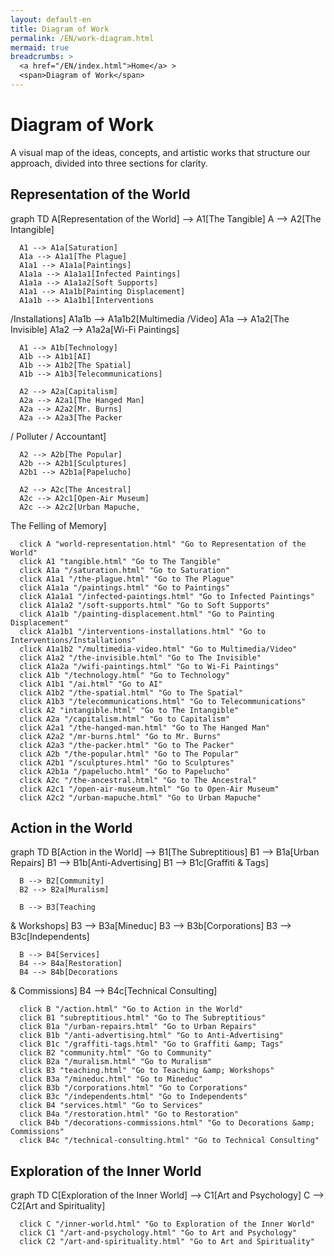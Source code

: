 ```yaml
---
layout: default-en
title: Diagram of Work
permalink: /EN/work-diagram.html
mermaid: true
breadcrumbs: >
  <a href="/EN/index.html">Home</a> >
  <span>Diagram of Work</span>
---
```


<div class="content">
  <h1>Diagram of Work</h1>
  <p>
    A visual map of the ideas, concepts, and artistic works that structure our approach,
    divided into three sections for clarity.
  </p>

  <!-- 1) Representation of the World -->
  <h2>Representation of the World</h2>
  <div class="mermaid">
    graph TD
      A[Representation of the World] --> A1[The Tangible]
      A --> A2[The Intangible]

      A1 --> A1a[Saturation]
      A1a --> A1a1[The Plague]
      A1a1 --> A1a1a[Paintings]
      A1a1a --> A1a1a1[Infected Paintings]
      A1a1a --> A1a1a2[Soft Supports]
      A1a1 --> A1a1b[Painting Displacement]
      A1a1b --> A1a1b1[Interventions
/Installations]
      A1a1b --> A1a1b2[Multimedia
/Video]
      A1a --> A1a2[The Invisible]
      A1a2 --> A1a2a[Wi-Fi Paintings]

      A1 --> A1b[Technology]
      A1b --> A1b1[AI]
      A1b --> A1b2[The Spatial]
      A1b --> A1b3[Telecommunications]

      A2 --> A2a[Capitalism]
      A2a --> A2a1[The Hanged Man]
      A2a --> A2a2[Mr. Burns]
      A2a --> A2a3[The Packer
/ Polluter
/ Accountant]

      A2 --> A2b[The Popular]
      A2b --> A2b1[Sculptures]
      A2b1 --> A2b1a[Papelucho]

      A2 --> A2c[The Ancestral]
      A2c --> A2c1[Open-Air Museum]
      A2c --> A2c2[Urban Mapuche,
 The Felling of Memory]

      click A "world-representation.html" "Go to Representation of the World"
      click A1 "tangible.html" "Go to The Tangible"
      click A1a "/saturation.html" "Go to Saturation"
      click A1a1 "/the-plague.html" "Go to The Plague"
      click A1a1a "/paintings.html" "Go to Paintings"
      click A1a1a1 "/infected-paintings.html" "Go to Infected Paintings"
      click A1a1a2 "/soft-supports.html" "Go to Soft Supports"
      click A1a1b "/painting-displacement.html" "Go to Painting Displacement"
      click A1a1b1 "/interventions-installations.html" "Go to Interventions/Installations"
      click A1a1b2 "/multimedia-video.html" "Go to Multimedia/Video"
      click A1a2 "/the-invisible.html" "Go to The Invisible"
      click A1a2a "/wifi-paintings.html" "Go to Wi-Fi Paintings"
      click A1b "/technology.html" "Go to Technology"
      click A1b1 "/ai.html" "Go to AI"
      click A1b2 "/the-spatial.html" "Go to The Spatial"
      click A1b3 "/telecommunications.html" "Go to Telecommunications"
      click A2 "intangible.html" "Go to The Intangible"
      click A2a "/capitalism.html" "Go to Capitalism"
      click A2a1 "/the-hanged-man.html" "Go to The Hanged Man"
      click A2a2 "/mr-burns.html" "Go to Mr. Burns"
      click A2a3 "/the-packer.html" "Go to The Packer"
      click A2b "/the-popular.html" "Go to The Popular"
      click A2b1 "/sculptures.html" "Go to Sculptures"
      click A2b1a "/papelucho.html" "Go to Papelucho"
      click A2c "/the-ancestral.html" "Go to The Ancestral"
      click A2c1 "/open-air-museum.html" "Go to Open-Air Museum"
      click A2c2 "/urban-mapuche.html" "Go to Urban Mapuche"
  </div>

  <!-- 2) Action in the World -->
  <h2>Action in the World</h2>
  <div class="mermaid">
    graph TD
      B[Action in
 the World] --> B1[The Subreptitious]
      B1 --> B1a[Urban Repairs]
      B1 --> B1b[Anti-Advertising]
      B1 --> B1c[Graffiti 
&amp; Tags]

      B --> B2[Community]
      B2 --> B2a[Muralism]

      B --> B3[Teaching
&amp; Workshops]
      B3 --> B3a[Mineduc]
      B3 --> B3b[Corporations]
      B3 --> B3c[Independents]

      B --> B4[Services]
      B4 --> B4a[Restoration]
      B4 --> B4b[Decorations 
&amp; Commissions]
      B4 --> B4c[Technical 
Consulting]

      click B "/action.html" "Go to Action in the World"
      click B1 "subreptitious.html" "Go to The Subreptitious"
      click B1a "/urban-repairs.html" "Go to Urban Repairs"
      click B1b "/anti-advertising.html" "Go to Anti-Advertising"
      click B1c "/graffiti-tags.html" "Go to Graffiti &amp; Tags"
      click B2 "community.html" "Go to Community"
      click B2a "/muralism.html" "Go to Muralism"
      click B3 "teaching.html" "Go to Teaching &amp; Workshops"
      click B3a "/mineduc.html" "Go to Mineduc"
      click B3b "/corporations.html" "Go to Corporations"
      click B3c "/independents.html" "Go to Independents"
      click B4 "services.html" "Go to Services"
      click B4a "/restoration.html" "Go to Restoration"
      click B4b "/decorations-commissions.html" "Go to Decorations &amp; Commissions"
      click B4c "/technical-consulting.html" "Go to Technical Consulting"
  </div>

  <!-- 3) Exploration of the Inner World -->
  <h2>Exploration of the Inner World</h2>
  <div class="mermaid">
    graph TD
      C[Exploration of the Inner World] --> C1[Art and Psychology]
      C --> C2[Art and Spirituality]

      click C "/inner-world.html" "Go to Exploration of the Inner World"
      click C1 "/art-and-psychology.html" "Go to Art and Psychology"
      click C2 "/art-and-spirituality.html" "Go to Art and Spirituality"
  </div>
</div>
